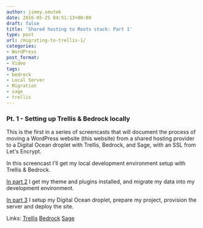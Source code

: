 ```yaml
---
author: jimmy.smutek
date: 2016-05-25 04:51:13+00:00
draft: false
title: 'Shared hosting to Roots stack: Part 1'
type: post
url: /migrating-to-trellis-1/
categories:
- WordPress
post_format:
- Video
tags:
- bedrock
- Local Server
- Migration
- sage
- trellis
---
```


### Pt. 1 - Setting up Trellis & Bedrock locally


This is the first in a series of screencasts that will document the process of moving a WordPress website (this website) from a shared hosting provider to a Digital Ocean droplet with Trellis, Bedrock, and Sage, with an SSL from Let's Encrypt.

In this screencast I'll get my local development environment setup with Trellis & Bedrock.

[In part 2](https://smutek.net/migrating-to-trellis-2/) I get my theme and plugins installed, and migrate my data into my development environment.

[In part 3](https://smutek.net/shared-hosting-to-roots-stack-part-3/)  I setup my Digital Ocean droplet, prepare my project, provision the server and deploy the site. 

Links:
[Trellis](https://roots.io/trellis/)
[Bedrock](https://roots.io/bedrock/)
[Sage](https://roots.io/sage/)
